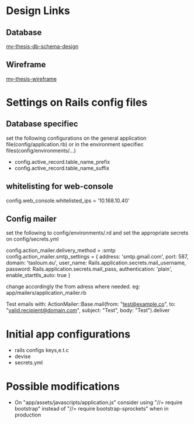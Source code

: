 # Design Links

## Database

[my-thesis-db-schema-design](https://dbdesigner.net/designer/schema/54771)

## Wireframe

[my-thesis-wireframe](https://app.mockflow.com/index.jsp?editor=on&publicid=Da8f54e4c4cd2adeb757a8f5723ca6d64&projectid=D09b31f58b04a901571e0d79f7f8e17c0&perm=Owner&template=)

# Settings on Rails config files

## Database specifiec

set the following configurations on the general application file(config/application.rb) or in the environment specifiec files(config/environments/...)

+ config.active_record.table_name_prefix
+ config.active_record.table_name_suffix

## whitelisting for web-console

config.web_console.whitelisted_ips = '10.168.10.40'

## Config mailer

set the following to config/environments/<enviroment>.rd 
and set the appropriate secrets on config/secrets.yml

config.action_mailer.delivery_method = :smtp
config.action_mailer.smtp_settings = {
    address:              'smtp.gmail.com',
    port:                 587,
    domain:               'tasloum.eu',
    user_name:            Rails.application.secrets.mail_username,
    password:             Rails.application.secrets.mail_pass,
    authentication:       'plain',
    enable_starttls_auto: true
}

change accordingly the from adress where needed.
eg: app/mailers/application_mailer.rb

Test emails with:
ActionMailer::Base.mail(from: "test@example.co", to: "valid.recipient@domain.com", subject: "Test", body: "Test").deliver

# Initial app configurations

+ rails configs keys,e.t.c
+ devise
+ secrets.yml


# Possible modifications

+ On "app/assets/javascripts/application.js" consider using "//= require bootstrap" instead of "//= require bootstrap-sprockets" when in production
